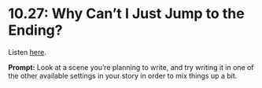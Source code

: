 # 10.27: Why Can’t I Just Jump to the Ending? 

Listen [here](http://www.writingexcuses.com/2015/07/05/writing-excuses-10-27-why-cant-i-just-jump-to-the-ending/). 

**Prompt:** Look at a scene you’re planning to write, and try writing it in one of the other available settings in your story in order to mix things up a bit.
